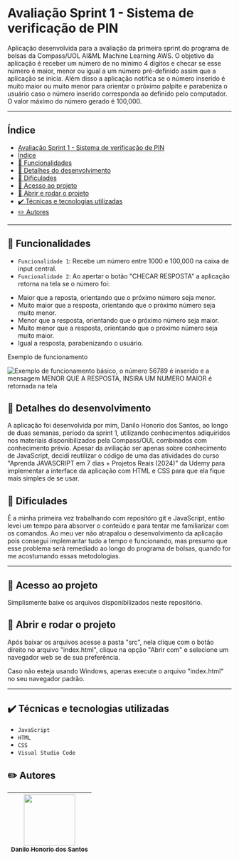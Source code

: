 # Avaliação Sprint 1 - Sistema de verificação de PIN

Aplicação desenvolvida para a avaliação da primeira sprint do programa de bolsas da Compass/UOL AI&ML Machine Learning AWS.
O objetivo da aplicação é receber um número de no mínimo 4 dígitos e checar se esse número é maior, menor ou igual a um número pré-definido assim que a aplicação se inicia. Além disso a aplicação notifica se o número inserido é muito maior ou muito menor para orientar o próximo palpite e parabeniza o usuário caso o número inserido corresponda ao definido pelo computador. O valor máximo do número gerado é 100,000.

***

## Índice
 * [Avaliação Sprint 1 - Sistema de verificação de PIN](#Avaliação-Sprint-1---Sistema-de-verificação-de-PIN)
 * [Índice](##Índice)
 * [:wrench: Funcionalidades](##:wrench:-Funcionalidades)
 * [:mag_right: Detalhes do desenvolvimento](##:mag_right:-Detalhes-do-desenvolvimento)
 * [:anger: Dificulades](##:anger:-Dificulades)
 * [:file_folder: Acesso ao projeto](##:file_folder:-Acesso-ao-projeto)
 * [:hammer: Abrir e rodar o projeto](##:hammer:-Abrir-e-rodar-o-projeto)
 * [:heavy_check_mark: Técnicas e tecnologias utilizadas](##:heavy_check_mark:-Técnicas-e-tecnologias-utilizadas)
 * [:pencil2: Autores](##:pencil2:-Autores)

***

## :wrench: Funcionalidades

- `Funcionalidade 1`: Recebe um número entre 1000 e 100,000 na caixa de input central.
- `Funcionalidade 2`: Ao apertar o botão "CHECAR RESPOSTA" a aplicação retorna na tela se o número foi:
 * Maior que a reposta, orientando que o próximo número seja menor.
 * Muito maior que a resposta, orientando que o próximo número seja muito menor.
 * Menor que a resposta, orientando que o próximo número seja maior.
 * Muito menor que a resposta, orientando que o próximo número seja muito maior.
 * Igual a resposta, parabenizando o usuário.

Exemplo de funcionamento

<img src="https://i.imgur.com/GpVHWZk.png" alt="Exemplo de funcionamento básico, o número 56789 é inserido e a mensagem MENOR QUE A RESPOSTA, INSIRA UM NUMERO MAIOR é retornada na tela">

## :mag_right: Detalhes do desenvolvimento

A aplicação foi desenvolvida por mim, Danilo Honorio dos Santos, ao longo de duas semanas, período da sprint 1, utilizando conhecimentos adiquiridos nos materiais disponibilizados pela Compass/OUL combinados com conhecimento prévio. Apesar da aviliação ser apenas sobre conhecimento de JavaScript, decidi reutilizar o código de uma das atividades do curso "Aprenda JAVASCRIPT em 7 dias + Projetos Reais (2024)" da Udemy para implementar a interface da aplicação com HTML e CSS para que ela fique mais simples de se usar.

## :anger: Dificulades

É a minha primeira vez trabalhando com repositóro git e JavaScript, então levei um tempo para absorver o conteúdo e para tentar me familiarizar com os comandos. Ao meu ver não atrapalou o desenvolvimento da aplicação pois consegui implemantar tudo a tempo e funcionando, mas presumo que esse problema será remediado ao longo do programa de bolsas, quando for me acostumando essas metodologias.

***

## :file_folder: Acesso ao projeto

Simplismente baixe os arquivos disponibilizados neste repositório.

## :hammer: Abrir e rodar o projeto

Após baixar os arquivos acesse a pasta "src", nela clique com o botão direito no arquivo "index.html", clique na opção "Abrir com" e selecione um navegador web se de sua preferência.

Caso não esteja usando Windows, apenas execute o arquivo "index.html" no seu navegador padrão.

***

## :heavy_check_mark: Técnicas e tecnologias utilizadas

 * `JavaScript`
 * `HTML`
 * `CSS`
 * `Visual Studio Code`

## :pencil2: Autores

 | [<img loading="lazy" src="https://avatars.githubusercontent.com/u/117547163?v=4" width=115><br><sub>Danilo Honorio dos Santos</sub>](https://github.com/DaniloHSantos) | 
| :---: |
